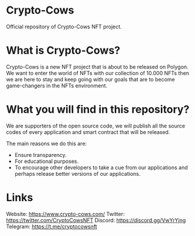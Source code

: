 # Crypto-Cows
Official repository of Crypto-Cows NFT project.

# What is Crypto-Cows?
Crypto-Cows is a new NFT project that is about to be released on Polygon. 
We want to enter the world of NFTs with our collection of 10.000 NFTs then we are here to stay and keep going with our goals that are to become game-changers in the NFTs environment.

# What you will find in this repository?
We are supporters of the open source code, we will publish all the source codes of every application and smart contract that will be released.

The main reasons we do this are:
- Ensure transparency.
- For educational purposes.
- To encourage other developers to take a cue from our applications and perhaps release better versions of our applications.

# Links
Website: https://www.crypto-cows.com/
Twitter: https://twitter.com/CryptoCowsNFT
Discord: https://discord.gg/VwYrYjng
Telegram: https://t.me/cryptocowsnft
